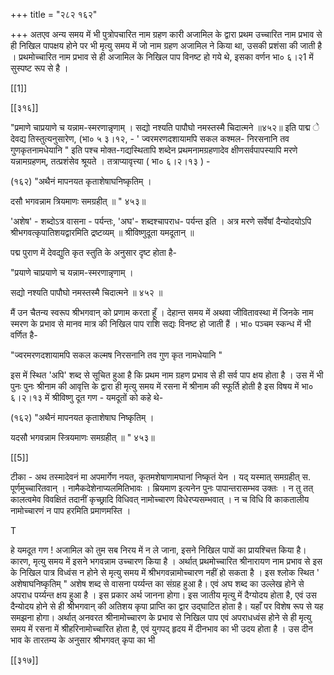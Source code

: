 +++
title = "२८२ १६२"

+++
अतएव अन्य समय में भी पुत्रोपचारित नाम ग्रहण कारी अजामिल के द्वारा प्रथम उच्चारित नाम प्रभाव से ही निखिल पापक्षय होने पर भी मृत्यु समय में जो नाम ग्रहण अजामिल ने किया था, उसकी प्रशंसा की जाती है । प्रथमोच्चारित नाम प्रभाव से ही अजामिल के निखिल पाप विनष्ट हो गये थे, इसका वर्णन भा० ६।२1 में सुस्पष्ट रूप से है । 

[[1]]

[[३१६]] 

"प्रमाणे चाप्रयाणे च यन्नाम-स्मरणान्नृणाम् । सद्यो नश्यति पापौघो नमस्तस्मै चिदात्मने ॥४५२॥ इति पाद्म े देवद्य तिस्तुत्यनुसारेण, (भा० ५ ३।१२, - ' ज्वरमरणदशायामपि सकल कश्मल- निरसनानि तव गुणकृतनामधेयानि " इति पश्च मोक्त-गद्यस्थितापि शब्देन प्रथमनामग्रहणादेव क्षीणसर्वपापस्यापि मरणे यन्नामग्रहणम्, तत्प्रशंसेव श्रूयते । तत्राप्यावृत्त्या ( भा० ६।२।१३ ) - 

(१६२) "अथैनं मापनयत कृताशेषाघनिष्कृतिम् । 

दसौ भगवन्नाम त्रियमाणः समग्रहीत् ॥ " ४५३॥ 

'अशेष' - शब्दोऽत्र वासना - पर्यन्तः, 'अघ'- शब्दश्चापराध- पर्यन्त इति । अत्र मरणे सर्वेषां दैन्योदयोऽपि श्रीभगवत्कृपातिशयद्वारमिति द्रष्टव्यम् ॥ श्रीविष्णुदूता यमदूतान् ॥ 

पद्म पुराण में देवद्युति कृत स्तुति के अनुसार दृष्ट होता है- 

"प्रयाणे चाप्रयाणे च यन्नाम-स्मरणान्नृणाम् । 

सद्यो नश्यति पापौघो नमस्तस्मै चिदात्मने ॥ ४५२ ॥ 

मैं उन चैतन्य स्वरूप श्रीभगवान् को प्रणाम करता हूँ । देहान्त समय में अथवा जीवितावस्था में जिनके नाम स्मरण के प्रभाव से मानव मात्र की निखिल पाप राशि सद्यः विनष्ट हो जाती हैं । भा० पञ्चम स्कन्ध में भी वर्णित है- 

"ज्वरमरणदशायामपि सकल कल्मष निरसनानि तव गुण कृत नामधेयानि " 

इस में स्थित 'अपि' शब्द से सूचित हुआ है कि प्रथम नाम ग्रहण प्रभाव से ही सर्व पाप क्षय होता है । उस में भी पुनः पुनः श्रीनाम की आवृत्ति के द्वारा ही मृत्यु समय में रसना में श्रीनाम की स्फूर्ति होती है इस विषय में भा० ६।२।१३ में श्रीविष्णु दूत गण - यमदूतों को कहे थे- 

(१६२) "अथैनं मापनयत कृताशेषाघ निष्कृतिम् । 

यदसौ भगवन्नाम स्त्रियमाणः समग्रहीत् ॥ " ४५३॥ 

[[5]]

टीका - अथ तस्मादेवनं मा अपमार्गेण नयत, कृतमशेषाणामघानां निष्कृतं येन । यद् यस्मात् समग्रहीत् स. पूर्णमुच्चारितवान् । नामैकदेशेनाप्यलमितिभावः । म्रियमाण इत्यनेन पुनः पापान्तरासम्भव उक्तः । न तु तत् कालत्वमेव विवक्षितं तदानीं कृच्छ्रादि विधिवत् नामोच्चारण विधेरप्यसम्भवात् । न च विधि वि काकतालीय नामोच्चारणं न पाप हरमिति प्रमाणमस्ति । 

T 

हे यमदूत गण ! अजामिल को तुम सब निरय में न ले जाना, इसने निखिल पापों का प्रायश्चित्त किया है। कारण, मृत्यु समय में इसने भगवन्नाम उच्चारण किया है । अर्थात् प्रथमोच्चारित श्रीनारायण नाम प्रभाव से इस के निखिल पात्र विध्वंस न होने से मृत्यु समय में श्रीभगवन्नामोच्चारण नहीं हो सकता है । इस श्लोक स्थित ' अशेषाघनिष्कृतिम् " अशेष शब्द से वासना पर्य्यन्त का संग्रह हुआ है। एवं अघ शब्द का उल्लेख होने से अपराध पर्य्यन्त क्षय हुआ है । इस प्रकार अर्थ जानना होगा। इस जातीय मृत्यु में दैग्योदय होता है, एवं उस दैन्योदय होने से ही श्रीभगवान् की अतिशय कृपा प्राप्ति का द्वार उद्घाटित होता है। यहाँ पर विशेष रूप से यह समझना होगा। अर्थात् अनवरत श्रीनामोच्चारण के प्रभाव से निखिल पाप एवं अपराधध्वंस होने से ही मृत्यु समय में रसना में श्रीहरिनामोच्चारित होता है, एवं युगपद् हृदय में दीनभाव का भी उदय होता है । उस दीन भाव के तारतम्य के अनुसार श्रीभगवत् कृपा का भी 



[[३१७]]
